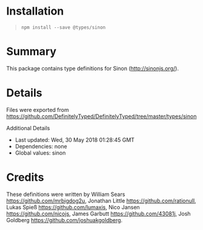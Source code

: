 # Installation
> `npm install --save @types/sinon`

# Summary
This package contains type definitions for Sinon (http://sinonjs.org/).

# Details
Files were exported from https://github.com/DefinitelyTyped/DefinitelyTyped/tree/master/types/sinon

Additional Details
 * Last updated: Wed, 30 May 2018 01:28:45 GMT
 * Dependencies: none
 * Global values: sinon

# Credits
These definitions were written by William Sears <https://github.com/mrbigdog2u>, Jonathan Little <https://github.com/rationull>, Lukas Spieß <https://github.com/lumaxis>, Nico Jansen <https://github.com/nicojs>, James Garbutt <https://github.com/43081j>, Josh Goldberg <https://github.com/joshuakgoldberg>.
